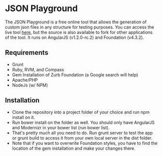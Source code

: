 JSON Playground
===============

The JSON Playground is a free online tool that allows the generation of custom json files in any structure for testing purposes. You can access the live tool [here](http://jsonplayground.com), but the source is also available to fork for other applications of the tool. It runs on AngularJS (v1.2.0-rc.2) and Foundation (v4.3.2).

Requirements
------------

* Grunt
* Ruby, RVM, and Compass
* Gem Installation of Zurb Foundation (a Google search will help)
* Apache/PHP
* NodeJs (w/ NPM)

Installation
------------

*	Clone the repository into a project folder of your choice and run npm install on it.
*   Run bower install on the folder as well. You should only have AngularJS and Modernizr in your bower list (run bower list).
*	That's pretty much all you need to do. Run grunt server to test the app or grunt build to access it from your own local server in the dist folder.
*   Note that if you want to overwrite Foundation styles, you have to find the location of the gem installation and make your changes there.

